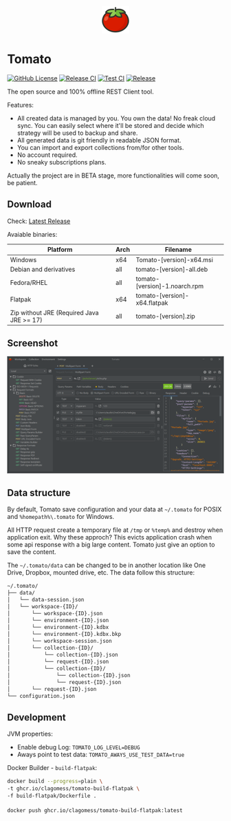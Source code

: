 <p align="center">
    <img src="https://github.com/clagomess/tomato/blob/master/src/main/resources/com/github/clagomess/tomato/ui/component/favicon/favicon.svg" width="64" alt="Tomato">
</p>

# Tomato

[![GitHub License](https://img.shields.io/github/license/clagomess/tomato)](https://github.com/clagomess/tomato/blob/master/LICENSE)
[![Release CI](https://github.com/clagomess/tomato/actions/workflows/release.yml/badge.svg)](https://github.com/clagomess/tomato/actions/workflows/release.yml)
[![Test CI](https://github.com/clagomess/tomato/actions/workflows/test.yml/badge.svg)](https://github.com/clagomess/tomato/actions/workflows/test.yml)
[![Release](https://img.shields.io/github/v/release/clagomess/tomato)](https://github.com/clagomess/tomato/releases)

The open source and 100% offline REST Client tool.

Features:

- All created data is managed by you. You own the data! No freak cloud sync. You can easily select where it'll be stored and decide which strategy will be used to backup and share.
- All generated data is git friendly in readable JSON format.
- You can import and export collections from/for other tools.
- No account required.
- No sneaky subscriptions plans.

Actually the project are in BETA stage, more functionalities will come soon, be patient.

## Download

Check: [Latest Release](https://github.com/clagomess/tomato/releases/latest)

Avaiable binaries:

| Platform                                  | Arch | Filename                      |
|-------------------------------------------|------|-------------------------------|
| Windows                                   | x64  | Tomato-[version]-x64.msi      |
| Debian and derivatives                    | all  | tomato-[version]-all.deb      |
| Fedora/RHEL                               | all  | tomato-[version]-1.noarch.rpm |
| Flatpak                                   | x64  | tomato-[version]-x64.flatpak  |
| Zip without JRE (Required Java JRE >= 17) | all  | tomato-[version].zip          |

## Screenshot

![Screenshot of Main UI](https://github.com/clagomess/tomato/blob/master/screenshots/screenshot-001.png)

## Data structure

By default, Tomato save configuration and your data at `~/.tomato` for POSIX and `%homepath%\.tomato` for Windows.

All HTTP request create a temporary file at `/tmp` or `%temp%` and destroy when application exit. 
Why these approch? This evicts application crash when some api response with a big large content. Tomato just give an option to save the content.

The `~/.tomato/data` can be changed to be in another location like One Drive, Dropbox, mounted drive, etc. The data follow this structure:

```
~/.tomato/
├── data/
│   └── data-session.json
│   └── workspace-{ID}/
│       └── workspace-{ID}.json
│       └── environment-{ID}.json
│       └── environment-{ID}.kdbx
│       └── environment-{ID}.kdbx.bkp
│       └── workspace-session.json
│       └── collection-{ID}/
│           └── collection-{ID}.json
│           └── request-{ID}.json
│           └── collection-{ID}/
│               └── collection-{ID}.json
│               └── request-{ID}.json
│       └── request-{ID}.json
└── configuration.json
```

## Development

JVM properties:

- Enable debug Log: `TOMATO_LOG_LEVEL=DEBUG`
- Aways point to test data: `TOMATO_AWAYS_USE_TEST_DATA=true`

Docker Builder - `build-flatpak`:

```bash
docker build --progress=plain \
-t ghcr.io/clagomess/tomato-build-flatpak \
-f build-flatpak/Dockerfile .

docker push ghcr.io/clagomess/tomato-build-flatpak:latest
```
